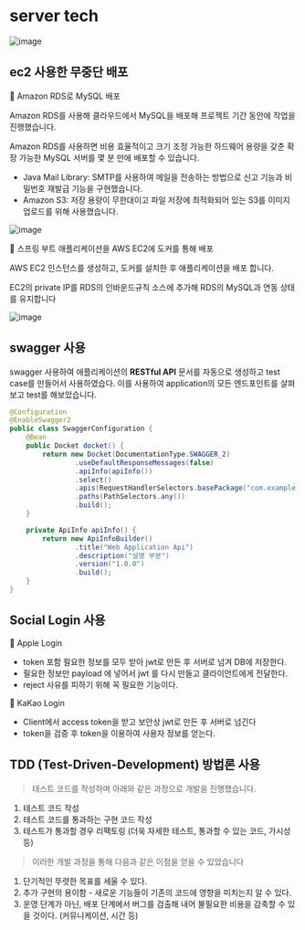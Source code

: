 # server tech

![image](https://ifh.cc/g/zA1y2W.jpg)


## ec2 사용한 무중단 배포

<aside>
📌 Amazon RDS로 MySQL 배포

</aside>

Amazon RDS를 사용해 클라우드에서 MySQL을 배포해 프로젝트 기간 동안에 작업을 진행했습니다.

Amazon RDS를 사용하면 비용 효율적이고 크기 조정 가능한 하드웨어 용량을 갖춘 확장 가능한 MySQL 서버를 몇 분 만에 배포할 수 있습니다.

- Java Mail Library: SMTP를 사용하여 메일을 전송하는 방법으로 신고 기능과 비밀번호 재발급 기능을 구현했습니다.
- Amazon S3: 저장 용량이 무한대이고 파일 저장에 최적화되어 있는 S3를 이미지 업로드를 위해 사용했습니다.

![image](https://user-images.githubusercontent.com/81344634/218734889-8d702a3b-7841-4e77-8358-48710769879c.png)


<aside>
📌 스프링 부트 애플리케이션을 AWS EC2에 도커를 통해 배포

</aside>

AWS EC2 인스턴스를 생성하고, 도커를 설치한 후 애플리케이션을 배포 합니다.

EC2의 private IP를 RDS의 인바운드규칙 소스에 추가해 RDS의 MySQL과 연동 상태를 유지합니다

![image](https://user-images.githubusercontent.com/81344634/218735003-5e35d2e9-4eb7-4625-8ff8-fd3389ed47a7.png)

## swagger 사용

swagger 사용하여 애플리케이션의 **RESTful API** 문서를 자동으로 생성하고 test case를 만들어서 사용하였습다. 이를 사용하여 application의 모든 엔드포인트를 살펴보고 test를 해보았습니다. 

```java
@Configuration
@EnableSwagger2
public class SwaggerConfiguration {
    @Bean
    public Docket docket() {
        return new Docket(DocumentationType.SWAGGER_2)
                .useDefaultResponseMessages(false)
                .apiInfo(apiInfo())
                .select()
                .apis(RequestHandlerSelectors.basePackage("com.example.umc3_teamproject"))
                .paths(PathSelectors.any())
                .build();
    }

    private ApiInfo apiInfo() {
        return new ApiInfoBuilder()
                .title("Web Application Api")
                .description("설명 부분")
                .version("1.0.0")
                .build();
    }
}
```

## Social Login 사용

<aside>
📌 Apple Login

</aside>

- token 포함 필요한 정보를 모두 받아 jwt로 만든 후 서버로 넘겨 DB에 저장한다.
- 필요한 정보만 payload 에 넣어서 jwt 를 다시 만들고 클라이언트에게 전달한다.
- reject 사유를 피하기 위해 꼭 필요한 기능이다.

<aside>
📌 KaKao Login

</aside>

- Client에서 access token을 받고 보안상 jwt로 만든 후 서버로 넘긴다
- token을 검증 후 token을 이용하여 사용자 정보를 얻는다.

## TDD ****(Test-Driven-Development)**** 방법론 사용

> 테스트 코드를 작성하며 아래와 같은 과정으로 개발을 진행했습니다.
> 
1. 테스트 코드 작성
2. 테스트 코드를 통과하는 구현 코드 작성
3. 테스트가 통과할 경우 리팩토링 (더욱 자세한 테스트, 통과할 수 있는 코드, 가시성 등)

> 이러한 개발 과정을 통해 다음과 같은 이점을 얻을 수 있었습니다
> 
1. 단기적인 뚜렷한 목표를 세울 수 있다.
2. 추가 구현의 용이함 - 새로운 기능들이 기존의 코드에 영향을 미치는지 알 수 있다.
3. 운영 단계가 아닌, 배포 단계에서 버그를 검출해 내어 불필요한 비용을 감축할 수 있을 것이다. (커뮤니케이션, 시간 등)
